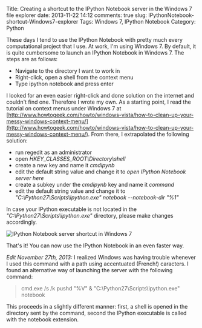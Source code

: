 Title: Creating a shortcut to the IPython Notebook server in the Windows 7 file explorer
date: 2013-11-22 14:12
comments: true
slug: IPythonNotebook-shortcut-Windows7-explorer
Tags: Windows 7, IPython Notebook
Category: Python

These days I tend to use the IPython Notebook with pretty much every computational project that I use. At work, I'm using Windows 7. By default, it is quite cumbersome to launch an IPython Notebook in Windows 7. The steps are as follows:

- Navigate to the directory I want to work in
- Right-click, open a shell from the context menu
- Type ipython notebook and press enter

I looked for an even easier right-click and done solution on the internet and couldn't find one. Therefore I wrote my own. As a starting point, I read the tutorial on context menus under Windows 7 at [http://www.howtogeek.com/howto/windows-vista/how-to-clean-up-your-messy-windows-context-menu/](http://www.howtogeek.com/howto/windows-vista/how-to-clean-up-your-messy-windows-context-menu/). From there, I extrapolated the following solution:

- run regedit as an administrator
- open *HKEY_CLASSES_ROOT\Directory\shell*
- create a new key and name it *cmdipynb*
- edit the default string value and change it to *open IPython Notebook server here*
- create a subkey under the *cmdipynb* key and name it *command* 
- edit the default string value and change it to *"C:\Python27\Scripts\ipython.exe" notebook --notebook-dir "%1"*

In case your IPython executable is not located in the *"C:\Python27\Scripts\ipython.exe"* directory, please make changes accordingly.

![IPython Notebook server shortcut in Windows 7]({filename}images/windows_ipython_notebook_shortcut.png) 

That's it! You can now use the IPython Notebook in an even faster way.

*Edit November 27th, 2013:*
I realized Windows was having trouble whenever I used this command with a path using accentuated (French!) caracters. I found an alternative way of launching the server with the following command:

> cmd.exe /s /k pushd "%V" & "C:\Python27\Scripts\ipython.exe" notebook

This proceeds in a slightly different manner: first, a shell is opened in the directory sent by the command, second the IPython executable is called with the notebook extension.
